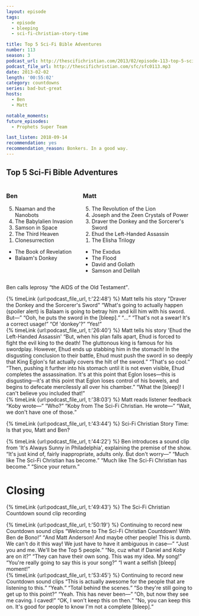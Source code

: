 ```yaml
---
layout: episode
tags:
  - episode
  - bleeping
  - sci-fi-christian-story-time

title: Top 5 Sci-Fi Bible Adventures
number: 113
season: 3
podcast_url: http://thescifichristian.com/2013/02/episode-113-top-5-sci-fi-bible-adventures/
podcast_file_url: http://thescifichristian.com/sfc/sfc0113.mp3
date: 2013-02-02
length: '00:55:02'
category: countdowns
series: bad-but-great
hosts:
  - Ben
  - Matt

notable_moments:
future_episodes:
  - Prophets Super Team 

last_listen: 2018-09-14
recommendation: yes
recommendation_reason: Bonkers. In a good way.
---
```


<div class="top-five">
  <h2 class="has-text-centered">Top 5 Sci-Fi Bible Adventures</h2>
  <div class="columns">
    <div class="column ben">
      <h3>Ben</h3>
      <ol reversed>
        <li>Naaman and the Nanobots
        <li>The Babylalien Invasion
        <li>Samson in Space
        <li>The Third Heaven
        <li>Clonesurrection
      </ol>
      <ul class="runner-ups">
        <li>The Book of Revelation
        <li>Balaam's Donkey
      </ul>
    </div>
    <div class="column matt">
      <h3>Matt</h3>
      <ol reversed>
        <li>The Revolution of the Lion 
        <li>Joseph and the Zeen Crystals of Power
        <li>Draver the Donkey and the Sorcerer's Sword
        <li>Ehud the Left-Handed Assassin
        <li>The Elisha Trilogy
      </ol>
      <ul class="runner-ups">
        <li>The Exodus
        <li>The Flood 
        <li>David and Goliath
        <li>Samson and Delilah
      </ul>
    </div>
  </div>
</div>

Ben calls leprosy <q class="ben inline">the AIDS of the Old Testament</q>.

<div class="quote">
  {% timeLink {url:podcast_file_url, t:'22:48'} %}
  <span class="quote-context is-size-6">Matt tells his story "Draver the Donkey and the Sorcerer's Sword"</span>
  <q class="matt">What's going to actually happen (spoiler alert) is Balaam is going to betray him and kill him with his sword. But—</q>
  <q class="ben">Ooh, he puts the sword in the [bleep].</q>
  <q class="matt">...</q>
  <q class="ben">That's not a swear! It's a correct usage!</q>
  <q class="matt">Of 'donkey'?</q>
  <q class="ben">Yes!</q>
</div>

<div class="quote">
  {% timeLink {url:podcast_file_url, t:'26:40'} %}
  <span class="quote-context is-size-6">Matt tells his story 'Ehud the Left-Handed Assassin'</span>
  <q class="matt">But, when his plan falls apart, Ehud is forced to fight the evil king to the death! The gluttonous king is famous for his swordplay. However, Ehud ends up stabbing him in the stomach! In the disgusting conclusion to their battle, Ehud must push the sword in so deeply that King Eglon's fat actually covers the hilt of the sword.</q>
  <q class="ben">That's so cool.</q>
  <q class="matt">Then, pushing it further into his stomach until it is not even visible, Ehud completes the assassination. It's at this point that Eglon loses—this is disgusting—it's at this point that Eglon loses control of his bowels, and begins to defecate mercilessly all over his chamber.</q>
  <q class="ben">What the [bleep]! I can't believe you included that!</q>
</div>

<div class="quote">
  {% timeLink {url:podcast_file_url, t:'38:03'} %}
  <span class="quote-context is-size-6">Matt reads listener feedback</span>
  <q class="matt">Koby wrote—</q>
  <q class="ben">Who?</q>
  <q class="matt">Koby from The Sci-Fi Christian. He wrote—</q>
  <q class="ben">Wait, we don't have one of those.</q>
</div>

{% timeLink {url:podcast_file_url, t:'43:44'} %} Sci-Fi Christian Story Time: Is that you, Matt and Ben? 

<div class="quote">
  {% timeLink {url:podcast_file_url, t:'44:22'} %}
  <span class="quote-context is-size-6">Ben introduces a sound clip from 'It's Always Sunny in Philadelphia', explaining the premise of the show.</span>
  <q class="ben">It's just kind of, fairly inappropriate, adults only. But don't worry—</q>
  <q class="matt">Much like The Sci-Fi Christian has become.</q>
  <q class="ben">Much like The Sci-Fi Christian has become.</q>
  <q class="matt">Since your return.</q>
</div>



# Closing 
{% timeLink {url:podcast_file_url, t:'49:43'} %} The Sci-Fi Christian Countdown sound clip recording

<div class="quote">
  {% timeLink {url:podcast_file_url, t:'50:19'} %}
  <span class="quote-context is-size-6">Continuing to record new Countdown sound clips</span>
  <q class="ben">Welcome to The Sci-Fi Christian Countdown! With Ben de Bono!</q>
  <q class="matt">And Matt Anderson! And maybe other people! This is dumb. We can't do it this way! We just have to have it ambiguous in case—</q>
  <q class="ben">Just you and me. We'll be the Top 5 people.</q>
  <q class="matt">No, cuz what if Daniel and Koby are on it?</q>
  <q class="ben">They can have their own song. This was my idea. My song!</q>
  <q class="matt">You're really going to say this is your song?</q>
  <q class="ben">I want a selfish [bleep] moment!</q>
</div>

<div class="quote">
  {% timeLink {url:podcast_file_url, t:'53:45'} %}
  <span class="quote-context is-size-6">Continuing to record new Countdown sound clips</span>
  <q class="matt">This is actually awesome for the people that are listening to this.</q>
  <q class="ben">Yeah.</q>
  <q class="ben">Total behind the scenes.</q>
  <q class="ben">So they're still going to get up to this point?</q>
  <q class="matt">Yeah. This has never been—</q>
  <q class="ben">Oh, but now they see me caving. I caved!</q>
  <q class="matt">OK, I won't keep this on then.</q>
  <q class="ben">No, you can keep this on. It's good for people to know I'm not a complete [bleep].</q>
</div>